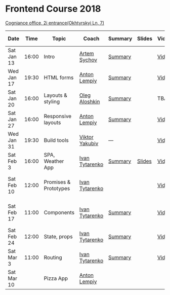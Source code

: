 # Frontend Course 2018

[Cogniance office, 2i entrance(Okhtyrskyi Ln, 7)](https://www.google.com.ua/maps/place/Cogniance/@50.3963947,30.4776268,3a,75y,90t/data=!3m8!1e2!3m6!1sAF1QipNPSOCKpq5A83Q93pCGIVHskp7qsiRMItiL6hRl!2e10!3e12!6shttps:%2F%2Flh5.googleusercontent.com%2Fp%2FAF1QipNPSOCKpq5A83Q93pCGIVHskp7qsiRMItiL6hRl%3Dw203-h152-k-no!7i3264!8i2448!4m5!3m4!1s0x0:0x13cad83c9e96a625!8m2!3d50.396395!4d30.477627)

Date       | Time  | Topic   | Coach   | Summary | Slides | Video | Home task
-----------|-------|---------|---------|---------|--------|-------|----------
Sat Jan 13 | 16:00 | Intro | [Artem Sychov](https://github.com/suchov) | [Summary](https://github.com/SerafimPoch/kottans_task_summary/blob/master/intro_summary.md) | | [Video](https://www.youtube.com/watch?v=EoggF4itgGc&t=362s) | [task](https://www.youtube.com/watch?v=3wZsafZ0UPk&t=10s)
Wed Jan 17 | 19:30 | HTML forms | [Anton Lempiy](https://github.com/lempiy) | [Summary](https://github.com/SerafimPoch/kottans_task_summary/blob/master/lecture_2.md) | | [Video](https://www.youtube.com/watch?v=8VRT4eh_Epc) | [task](https://github.com/kottans/frontend/blob/master/test11.md)
Sat Jan 20 | 16:00 | Layouts & styling | [Oleg Aloshkin](https://github.com/AleshaOleg) | [Summary]() | |TBA | [task]()
Sat Jan 27 | 16:00 | Responsive layouts | [Anton Lempiy](https://github.com/lempiy) | [Summary](https://github.com/SerafimPoch/kottans_task_summary/blob/master/lecture_3.md) | |[Video](https://www.youtube.com/watch?v=Jv8kyZY20Gk) | [task](https://github.com/kottans/frontend/blob/master/test12.md)
Wed Jan 31 | 19:30 | Build tools | [Viktor Yakubiv](https://github.com/viktor-yakubiv) | — | |[Video](https://youtu.be/ZmDX7Cci8Xo) | —
Sat Feb 3 | 16:00 | SPA, Weather App | [Ivan Tytarenko](https://github.com/zonzujiro) | [Summary](http://telegra.ph/Weather-application-02-03) | [Slides](https://sway.com/UEHexhVLvFthB6Mc) |[Video](https://www.youtube.com/watch?v=-kWftzqN6tU) | [task](https://github.com/kottans/frontend/blob/master/test10.md)
Sat Feb 10 | 12:00 | Promises & Prototypes | [Ivan Tytarenko](https://github.com/zonzujiro) |  |  |[Video](https://www.youtube.com/watch?v=54Z_4-99y-s) | [go on with Weather App](https://github.com/kottans/frontend/blob/master/test10.md)
Sat Feb 17 | 11:00 | Components | [Ivan Tytarenko](https://github.com/zonzujiro) | [Summary](http://telegra.ph/Itogi-po-seminaru-17022018-02-19) |  | [Video](https://www.youtube.com/watch?v=aMTViq405YU&feature=youtu.be) | [go on with Weather App](https://github.com/kottans/frontend/blob/master/test10.md)
Sat Feb 24 | 12:00 | State, props | [Ivan Tytarenko](https://github.com/zonzujiro) | [Summary](http://telegra.ph/Itogi-seminara-24022018-02-27) |  | [Video](https://youtu.be/kql_7UWk1WU) | 
Sat Mar 3 | 11:00 | Routing | [Ivan Tytarenko](https://github.com/zonzujiro) | [Summary](http://telegra.ph/Itogi-seminara-03032018-03-06) |  | [Video](https://www.youtube.com/watch?v=fMvgtmc57uY) |
Sat Mar 10 |  | Pizza App | [Anton Lempiy](https://github.com/lempiy) |  |  |  | 